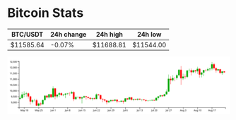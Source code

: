 # Bitcoin Stats

BTC/USDT|24h change|24h high|24h low|
|---|---|---|---|
|$11585.64|-0.07%|$11688.81|$11544.00|

<img src="./chart.svg">
